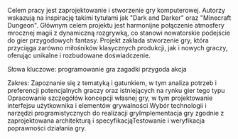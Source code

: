 Celem pracy jest zaprojektowanie i stworzenie gry komputerowej. Autorzy wskazują na inspirację takimi tytułami jak "Dark and Darker" oraz "Minecraft Dungeon". 
Głównym celem projektu jest harmonijne połączenie atmosfery mrocznej magii z dynamiczną rozgrywką, co stanowi nowatorskie podejście do gier przygodowych fantasy. 
Projekt zakłada stworzenie gry, która przyciąga zarówno miłośników klasycznych produkcji, jak i nowych graczy, oferując unikalne i rozbudowane doświadczenie.

Słowa kluczowe:
programowanie gra zagadki przygoda akcja 

Zakres:
Zapoznanie się z tematyką i gatunkiem, w tym analiza potrzeb i preferencji potencjalnych graczy oraz istniejących na rynku gier tego typu Opracowanie szczegółów koncepcji własnej gry, 
w tym projektowanie interfejsu użytkownika i elementów grywalności Wybór technologii i narzędzi programistycznych do realizacji gryImplementacja gry zgodnie z zaprojektowana architekturą i
specyfikacjąTestowanie i weryfikacja poprawności działania gry.

